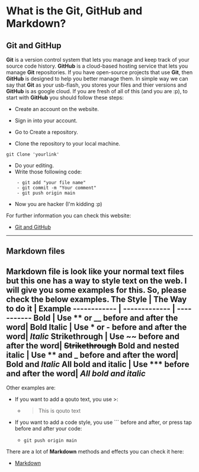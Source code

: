 # What is the Git, GitHub and Markdown?

## Git and GitHup

**Git** is a version control system that lets you manage and keep track of your source code history. **GitHub** is a cloud-based hosting service that lets you manage **Git** repositories. If you have open-source projects that use **Git**, then **GitHub** is designed to help you better manage them.
In simple way we can say that **Git** as your usb-flash, you stores your files and thier versions and **GitHub** is as google cloud.
If you are fresh of all of this (and you are :p), to start with **GitHub** you should follow these steps:
* Create an account on the website.
- Sign in into your account.
+ Go to Create a repository.
- Clone the repository to your local machine. 
``` 
git Clone 'yourlink' 
``` 
* Do your editing.
* Write those following code:
``` 
    - git add "your file name"
    - git commit -m "Your comment"
    - git push origin main
``` 
* Now you are hacker (I'm kidding :p)

For further information you can check this website:
- [Git and GitHub](https://pages.github.com/)


***

## Markdown files

**Markdown** file is look like your normal text files but this one has  a way to style text on the web. I will give you some examples for this. So, please check the below examples.
The Style | The Way to do it | Example
------------ | ------------- | -----------
Bold | Use ** or __ before and after the word| **Bold** 
Italic | Use * or - before and after the word| *Italic*
Strikethrough | Use ~~ before and after the word| ~~Strikethrough~~
Bold and nested italic | Use ** and _ before and after the word| **Bold and _Italic_**
All bold and italic | Use ***  before and after the word| ***All bold and italic***
---

Other examples are:
- If you want to add a qouto text, you use >:
    - > This is qouto text
- If you want to add a code style, you use ``` before and after, or press tap before and after your code:
    -   ``` 
        git push origin main 
        ```
There are a lot of **Markdown** methods and effects you can check it here:
* [Markdown](https://docs.github.com/en/github/writing-on-github/basic-writing-and-formatting-syntax#using-emoji)




   
 